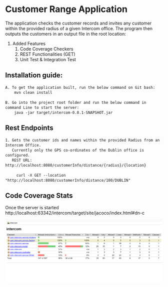 # Customer Range Application

The application checks the customer records and invites any customer within the provided radius of a given Intercom
office. The program then outputs the customers in an output file in the root location:

1. Added Features
    1. Code Coverage Checkers
    2. REST Functionalities (GET)
    3. Unit Test & Integration Test

## Installation guide:

	A. To get the application built, run the below command on Git bash:
		mvn clean install

	B. Go into the project root folder and run the below command in command Line to start the server:
        java -jar target/intercom-0.0.1-SNAPSHOT.jar

## Rest Endpoints

	1. Gets the customer ids and names within the provided Radius from an Intercom Office.
       Currently only the GPS co-ordinates of the Dublin office is configured.
       REST URL: http://localhost:8080/customerInfo/distance/{radius}/{location}
       
         curl -X GET --location "http://localhost:8080/customerInfo/distance/100/DUBLIN"

## Code Coverage Stats

Once the server is started
http://localhost:63342/intercom/target/site/jacoco/index.html#dn-c

![img.png](img.png)
